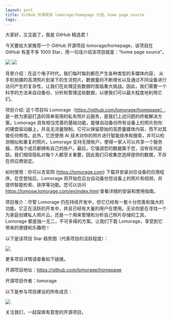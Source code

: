 ```yaml
---
layout: post
title: GitHub 开源项目 lomorage/homepage 介绍，home page source
tags: 
---
```


大家好，又见面了，我是 GitHub 精选君！

今天要给大家推荐一个 GitHub 开源项目 lomorage/homepage，该项目在 GitHub 有差不多 1000 Star，用一句话介绍该项目就是：“home page source”。


![](https://cdn.buymeacoffee.com/buttons/v2/default-yellow.png)
![](https://opencollective.com/webpack/donate/button@2x.png?color=blue)



背景介绍：在这个电子时代，我们每时每刻都在产生各种类型的多媒体内容， 从手机拍摄的高清照片到录下的生活短片。数据量的不断增长以及通过不同设备进行访问产生的复杂性，让我们在处理这些数据时面临重大挑战。因此，我们需要一个科学的方法来自动备份、分析和管理这些数据，以便我们可以最大程度地利用它们。

项目介绍: 这个项目叫 Lomorage（https://github.com/lomorage/homepage）, 是一款为家庭打造的简单易用的私有照片云服务，是我们上述问题的终极解决方案。Lomorage 具有相当完善的基础功能，能够自动备份所有设备上的照片到你的硬盘驱动器上，并且无流量限制。它可以保留原始的高质量媒体内容，而不对其做任何修改。此外，它还使用 AI 技术对你的照片进行智能排序和搜索，并可以检测相似和重复的照片。Lomorage 支持无限账户，使得一家人可以共享一个服务器，而每个成员都拥有自己的账户。最后，它强调您的数据属于您，没有任何追踪。我们相信隐私对每个人都至关重要，因此我们只收集您选择提供的数据，不存在供应商锁定。

如何使用：你可以去官网 (https://lomorage.com) 下载并安装对应设备的应用程序。在您登陆后，Lomorage 将开始在后台自动备份您设备上的照片和视频，并提供智能检索、排序等功能。您可以访问 https://lomosw.lomorage.com/en/index.html 查看详细的安装和使用指南。

项目推介：尽管 Lomorage 仍在持续开发中，但它已经有一套十分完善和强大的功能。它正在活跃的开发中，并且已经有大量的用户在使用。无论你是在寻找一个为家庭创建私人照片云，还是一个用来管理和分析自己照片存储的工具，Lomorage 都是独一无二，不可多得的方案。让我们下载 Lomorage，享受到它带来的便捷和乐趣吧！


以下是该项目 Star 趋势图（代表项目的活跃程度）：

![](https://api.star-history.com/svg?repos=lomorage/homepage&type=Timeline)

更多项目详情请查看如下链接。

开源项目地址：https://github.com/lomorage/homepage 

开源项目作者：lomorage

以下是参与项目建设的所有成员：

![](https://contrib.rocks/image?repo=lomorage/homepage)

关注我们，一起探索有意思的开源项目。

